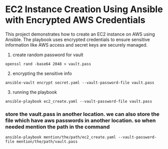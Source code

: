 # EC2 Instance Creation Using Ansible with Encrypted AWS Credentials

This project demonstrates how to create an EC2 instance on AWS using Ansible. The playbook uses encrypted credentials to ensure sensitive information like AWS access and secret keys are securely managed.

1. create random password for vault

```
openssl rand -base64 2048 > vault.pass
```

2. encrypting the sensitive info

```
ansible-vault encrypt secret.yaml --vault-password-file vault.pass
```

3. running the playbook

```
ansible-playbook ec2_create.yaml --vault-password-file vault.pass
```


### store the vault.pass in another location. we can also store the file which have aws passwords in another location. so when needed mention the path in the command 
  ```ansible-playbook mention/the/path/ec2_create.yaml --vault-password-file mention/the/path/vault.pass```